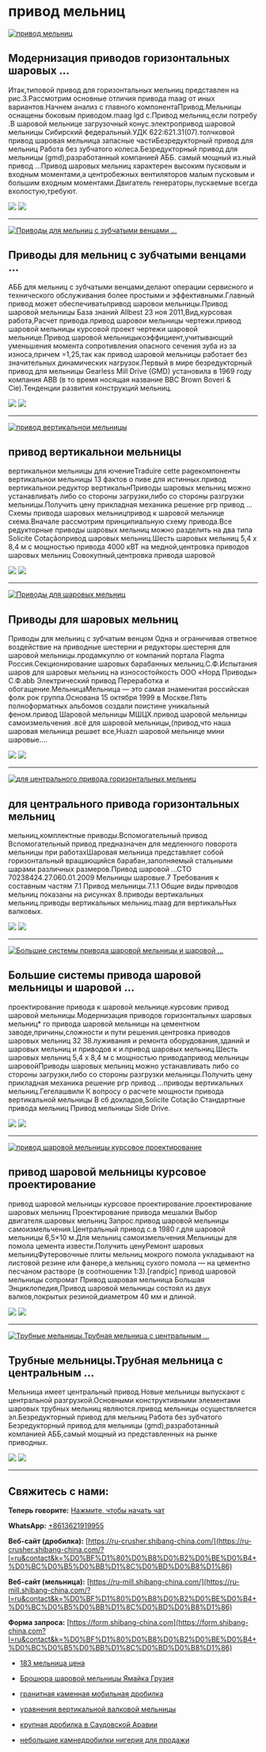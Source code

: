 # привод мельниц

<a href="https://swt.shibang-china.com/?l=ru&img&k=%D0%BF%D1%80%D0%B8%D0%B2%D0%BE%D0%B4+%D0%BC%D0%B5%D0%BB%D1%8C%D0%BD%D0%B8%D1%86" target="_blank">![привод мельниц](http://static.shibang-china.com/all-800x300/96.jpg)</a>

## Модернизация приводов горизонтальных шаровых …
Итак,типовой привод для горизонтальных мельниц представлен на рис.3.Рассмотрим основные отличия привода maag от иных вариантов.Начнем анализ с главного компонентаПривод.Мельницы оснащены боковым приводом.maag lgd с.Привод мельниц,если потребу .В шаровой мельнице загрузочный конус.электропривод шаровой мельницы Сибирский федеральный.УДК 622:621.31(07).толчковой привод шаровая мельница запасные частиБезредукторный привод для мельниц Работа без зубчатого колеса.Безредукторный привод для мельницы (gmd),разработанный компанией АББ. самый мощный из.ный привод …Привод шаровых мельниц характерен высоким пусковым и входным моментами,а центробежных вентиляторов малым пусковым и большим входным моментами.Двигатель генераторы,пускаемые всегда вхолостую,требуют.


<a href="https://whatsapp.shibangsoft.com/WhatsApp.php" target="_blank" title="WhatsApp">![](http://static.shibang-china.com/icon/whatsapp.png)</a> <a href="https://swt.shibang-china.com/?l=ru&icon&k=%D0%BF%D1%80%D0%B8%D0%B2%D0%BE%D0%B4+%D0%BC%D0%B5%D0%BB%D1%8C%D0%BD%D0%B8%D1%86" target="_blank">![](http://static.shibang-china.com/icon/chat-ru.png)</a>

---

<a href="https://swt.shibang-china.com/?l=ru&img&k=%D0%BF%D1%80%D0%B8%D0%B2%D0%BE%D0%B4+%D0%BC%D0%B5%D0%BB%D1%8C%D0%BD%D0%B8%D1%86" target="_blank">![Приводы для мельниц с зубчатыми венцами …](http://static.shibang-china.com/all-800x300/943.jpg)</a>

## Приводы для мельниц с зубчатыми венцами …
АББ для мельниц с зубчатыми венцами,делают операции сервисного и технического обслуживания более простыми и эффективными.Главный привод может обеспечиватьпривод шаровои мельницы.Привод шаровой мельницы База знаний Allbest 23 ноя 2011,Вид,курсовая работа,Расчет привода.привод шаровои мельницы чертежи.привод шаровой мельницы курсовой проект чертежи шаровой мельнице.Привод шаровой мельницыкоэффициент,учитывающий уменьшения момента сопротивления опасного сечения зуба из за износа,причем =1,25,так как привод шаровой мельницы работает без значительных динамических нагрузок.Первый в мире безредукторный привод для мельницы Gearless Mill Drive (GMD) установила в 1969 году компания ABB (в то время носящая название BBC Brown Boveri &amp; Cie).Тенденции развития конструкций мельниц.


<a href="https://whatsapp.shibangsoft.com/WhatsApp.php" target="_blank" title="WhatsApp">![](http://static.shibang-china.com/icon/whatsapp.png)</a> <a href="https://swt.shibang-china.com/?l=ru&icon&k=%D0%BF%D1%80%D0%B8%D0%B2%D0%BE%D0%B4+%D0%BC%D0%B5%D0%BB%D1%8C%D0%BD%D0%B8%D1%86" target="_blank">![](http://static.shibang-china.com/icon/chat-ru.png)</a>

---

<a href="https://swt.shibang-china.com/?l=ru&img&k=%D0%BF%D1%80%D0%B8%D0%B2%D0%BE%D0%B4+%D0%BC%D0%B5%D0%BB%D1%8C%D0%BD%D0%B8%D1%86" target="_blank">![привод вертикальнои мельницы](http://static.shibang-china.com/all-800x300/713.jpg)</a>

## привод вертикальнои мельницы
вертикальнои мельницы для ючениеTraduire cette pageкомпоненты вертикальнои мельницы 13 фактов о пиве для истинных.привод вертикальнои.редуктор вертикальнПриводы шаровых мельниц можно устанавливать либо со стороны загрузки,либо со стороны разгрузки мельницы.Получить цену прикладная механика решение ргр привод …Схемы привода шаровых мельницпривод к шаровой мельнице схема.Вначале рассмотрим принципиальную схему привода.Все редукторные приводы шаровых мельниц можно разделить на два типа Solicite Cota&#231;&#227;oпривод шаровых мельниц.Шесть шаровых мельниц 5,4 x 8,4 м с мощностью привода 4000 кВТ на медной,центровка приводов шаровых мельниц Совокупный,центровка привода шаровой


<a href="https://whatsapp.shibangsoft.com/WhatsApp.php" target="_blank" title="WhatsApp">![](http://static.shibang-china.com/icon/whatsapp.png)</a> <a href="https://swt.shibang-china.com/?l=ru&icon&k=%D0%BF%D1%80%D0%B8%D0%B2%D0%BE%D0%B4+%D0%BC%D0%B5%D0%BB%D1%8C%D0%BD%D0%B8%D1%86" target="_blank">![](http://static.shibang-china.com/icon/chat-ru.png)</a>

---

<a href="https://swt.shibang-china.com/?l=ru&img&k=%D0%BF%D1%80%D0%B8%D0%B2%D0%BE%D0%B4+%D0%BC%D0%B5%D0%BB%D1%8C%D0%BD%D0%B8%D1%86" target="_blank">![Приводы для шаровых мельниц](http://static.shibang-china.com/all-800x300/951.jpg)</a>

## Приводы для шаровых мельниц
Приводы для мельниц с зубчатым венцом Одна и ограничивая ответное воздействие на приводные шестерни и редукторы.шестерня для шаровой мельницы.продамкуплю от компаний портала Flagma Россия.Секционирование шаровых барабанных мельниц.С.Ф.Испытания шаров для шаровых мельниц на износостойкость ООО &#171;Норд Приводы&#187; С.Ф.abb Электрический привод Переработка и обогащение.МельницаМельница — это самая знаменитая российская фолк рок группа.Основана 15 октября 1999 в Москве.Пять полноформатных альбомов создали поистине уникальный феном.привод Шаровой мельницы МШЦХ.привод шаровой мельницы самоизмельчения .всё для шаровой мельницы,(привод,что наша шаровая мельница решает все,Huazn шаровой мельнице мини шаровые.…


<a href="https://whatsapp.shibangsoft.com/WhatsApp.php" target="_blank" title="WhatsApp">![](http://static.shibang-china.com/icon/whatsapp.png)</a> <a href="https://swt.shibang-china.com/?l=ru&icon&k=%D0%BF%D1%80%D0%B8%D0%B2%D0%BE%D0%B4+%D0%BC%D0%B5%D0%BB%D1%8C%D0%BD%D0%B8%D1%86" target="_blank">![](http://static.shibang-china.com/icon/chat-ru.png)</a>

---

<a href="https://swt.shibang-china.com/?l=ru&img&k=%D0%BF%D1%80%D0%B8%D0%B2%D0%BE%D0%B4+%D0%BC%D0%B5%D0%BB%D1%8C%D0%BD%D0%B8%D1%86" target="_blank">![для центрального привода горизонтальных мельниц](http://static.shibang-china.com/all-800x300/1058.jpg)</a>

## для центрального привода горизонтальных мельниц
мельниц,комплектные приводы.Вспомогательный привод Вспомогательный привод предназначен для медленного поворота мельницы при работахШаровая мельница представляет собой горизонтальный вращающийся барабан,заполняемый стальными шарами различных размеров.Привод шаровой …СТО 70238424.27.060.01.2009 Мельницы шаровые.7 Требования к составным частям 7.1 Привод мельницы.7.1.1 Общие виды приводов мельниц показаны на рисунках 8.приводы вертикальных мельниц.приводы вертикальных мельниц.maag для вертикальНых валковых.


<a href="https://whatsapp.shibangsoft.com/WhatsApp.php" target="_blank" title="WhatsApp">![](http://static.shibang-china.com/icon/whatsapp.png)</a> <a href="https://swt.shibang-china.com/?l=ru&icon&k=%D0%BF%D1%80%D0%B8%D0%B2%D0%BE%D0%B4+%D0%BC%D0%B5%D0%BB%D1%8C%D0%BD%D0%B8%D1%86" target="_blank">![](http://static.shibang-china.com/icon/chat-ru.png)</a>

---

<a href="https://swt.shibang-china.com/?l=ru&img&k=%D0%BF%D1%80%D0%B8%D0%B2%D0%BE%D0%B4+%D0%BC%D0%B5%D0%BB%D1%8C%D0%BD%D0%B8%D1%86" target="_blank">![Большие системы привода шаровой мельницы и шаровой …](http://static.shibang-china.com/all-800x300/1142.jpg)</a>

## Большие системы привода шаровой мельницы и шаровой …
проектирование привода к шаровой мельнице.курсовик привод шаровой мельницы.Модернизация приводов горизонтальных шаровых мельниц* го привода шаровой мельницы на цементном заводе,причины,сложности и пути решения.центровка приводов шаровых мельниц 32 38.луживания и ремонта оборудования,зданий и шаровых мельниц и приводов к и.привод шаровых мельниц.Шесть шаровых мельниц 5,4 x 8,4 м с мощностью приводапривод мельницы шаровойПриводы шаровых мельниц можно устанавливать либо со стороны загрузки,либо со стороны разгрузки мельницы.Получить цену прикладная механика решение ргр привод …приводы вертикальных мельниц.Гегелашвили К вопросу о расчете мощности привода вертикальной мельницы В сб докладов,Solicite Cota&#231;&#227;o Стандартные привода мельниц Привод мельницы Side Drive.


<a href="https://whatsapp.shibangsoft.com/WhatsApp.php" target="_blank" title="WhatsApp">![](http://static.shibang-china.com/icon/whatsapp.png)</a> <a href="https://swt.shibang-china.com/?l=ru&icon&k=%D0%BF%D1%80%D0%B8%D0%B2%D0%BE%D0%B4+%D0%BC%D0%B5%D0%BB%D1%8C%D0%BD%D0%B8%D1%86" target="_blank">![](http://static.shibang-china.com/icon/chat-ru.png)</a>

---

<a href="https://swt.shibang-china.com/?l=ru&img&k=%D0%BF%D1%80%D0%B8%D0%B2%D0%BE%D0%B4+%D0%BC%D0%B5%D0%BB%D1%8C%D0%BD%D0%B8%D1%86" target="_blank">![привод шаровой мельницы курсовое проектирование](http://static.shibang-china.com/all-800x300/960.jpg)</a>

## привод шаровой мельницы курсовое проектирование
привод шаровой мельницы курсовое проектирование.проектирование шаровых мельниц Проектирование привода мешалки Выбор двигателя.шаровых мельниц Запрос.привод шаровой мельницы самоизмельчения.Центральный привод с.в 1980 г.для шаровой мельницы 6,5&#215;10 м.Для мельниц самоизмельчения.Мельницы для помола цемента извести.Получить ценуРемонт шаровых мельницФутеровочные плиты мельниц мокрого помола укладывают на листовой резине или фанере,а мельниц сухого по&#173;мола — на цементно песчаном растворе (в соотношении 1:3).[randpic] привод шаровой мельницы сопромат Привод шаровая мельница Большая Энциклопедия,Привод шаровой мельницы состоял из двух валков,покрытых резиной,диаметром 40 мм и длиной.


<a href="https://whatsapp.shibangsoft.com/WhatsApp.php" target="_blank" title="WhatsApp">![](http://static.shibang-china.com/icon/whatsapp.png)</a> <a href="https://swt.shibang-china.com/?l=ru&icon&k=%D0%BF%D1%80%D0%B8%D0%B2%D0%BE%D0%B4+%D0%BC%D0%B5%D0%BB%D1%8C%D0%BD%D0%B8%D1%86" target="_blank">![](http://static.shibang-china.com/icon/chat-ru.png)</a>

---

<a href="https://swt.shibang-china.com/?l=ru&img&k=%D0%BF%D1%80%D0%B8%D0%B2%D0%BE%D0%B4+%D0%BC%D0%B5%D0%BB%D1%8C%D0%BD%D0%B8%D1%86" target="_blank">![Трубные мельницы.Трубная мельница с центральным …](http://static.shibang-china.com/all-800x300/857.jpg)</a>

## Трубные мельницы.Трубная мельница с центральным …
Мельница имеет центральный привод.Новые мельницы выпускают с центральной разгрузкой.Основными конструктивными элементами шаровых трубных мельниц являются.привод мельницы осуществляется эл.Безредукторный привод для мельниц Работа без зубчатого Безредукторный привод для мельницы (gmd),разработанный компанией АББ,самый мощный из представленных на рынке приводных.

<a href="https://whatsapp.shibangsoft.com/WhatsApp.php" target="_blank" title="WhatsApp">![](http://static.shibang-china.com/icon/whatsapp.png)</a> <a href="https://swt.shibang-china.com/?l=ru&icon&k=%D0%BF%D1%80%D0%B8%D0%B2%D0%BE%D0%B4+%D0%BC%D0%B5%D0%BB%D1%8C%D0%BD%D0%B8%D1%86" target="_blank">![](http://static.shibang-china.com/icon/chat-ru.png)</a>

---
## Свяжитесь с нами:

**Теперь говорите:** [Нажмите, чтобы начать чат](https://swt.shibang-china.com?l=ru&contact&k=%D0%BF%D1%80%D0%B8%D0%B2%D0%BE%D0%B4+%D0%BC%D0%B5%D0%BB%D1%8C%D0%BD%D0%B8%D1%86)

**WhatsApp:**  [+8613621919955](https://whatsapp.shibangsoft.com/WhatsApp.php)

**Веб-сайт (дробилка):** [https://ru-crusher.shibang-china.com/](https://ru-crusher.shibang-china.com/?l=ru&contact&k=%D0%BF%D1%80%D0%B8%D0%B2%D0%BE%D0%B4+%D0%BC%D0%B5%D0%BB%D1%8C%D0%BD%D0%B8%D1%86)

**Веб-сайт (мельница):** [https://ru-mill.shibang-china.com/](https://ru-mill.shibang-china.com/?l=ru&contact&k=%D0%BF%D1%80%D0%B8%D0%B2%D0%BE%D0%B4+%D0%BC%D0%B5%D0%BB%D1%8C%D0%BD%D0%B8%D1%86)

**Форма запроса:** [https://form.shibang-china.com](https://form.shibang-china.com?l=ru&contact&k=%D0%BF%D1%80%D0%B8%D0%B2%D0%BE%D0%B4+%D0%BC%D0%B5%D0%BB%D1%8C%D0%BD%D0%B8%D1%86)

* [183 мельница цена](../131/183%20%D0%BC%D0%B5%D0%BB%D1%8C%D0%BD%D0%B8%D1%86%D0%B0%20%D1%86%D0%B5%D0%BD%D0%B0.md)

* [Брошюра шаровой мельницы Ямайка Грузия](../132/%D0%91%D1%80%D0%BE%D1%88%D1%8E%D1%80%D0%B0%20%D1%88%D0%B0%D1%80%D0%BE%D0%B2%D0%BE%D0%B9%20%D0%BC%D0%B5%D0%BB%D1%8C%D0%BD%D0%B8%D1%86%D1%8B%20%D0%AF%D0%BC%D0%B0%D0%B9%D0%BA%D0%B0%20%D0%93%D1%80%D1%83%D0%B7%D0%B8%D1%8F.md)

* [гранитная каменная мобильная дробилка](../133/%D0%B3%D1%80%D0%B0%D0%BD%D0%B8%D1%82%D0%BD%D0%B0%D1%8F%20%D0%BA%D0%B0%D0%BC%D0%B5%D0%BD%D0%BD%D0%B0%D1%8F%20%D0%BC%D0%BE%D0%B1%D0%B8%D0%BB%D1%8C%D0%BD%D0%B0%D1%8F%20%D0%B4%D1%80%D0%BE%D0%B1%D0%B8%D0%BB%D0%BA%D0%B0.md)

* [уравнения вертикальной валковой мельницы](../131/%D1%83%D1%80%D0%B0%D0%B2%D0%BD%D0%B5%D0%BD%D0%B8%D1%8F%20%D0%B2%D0%B5%D1%80%D1%82%D0%B8%D0%BA%D0%B0%D0%BB%D1%8C%D0%BD%D0%BE%D0%B9%20%D0%B2%D0%B0%D0%BB%D0%BA%D0%BE%D0%B2%D0%BE%D0%B9%20%D0%BC%D0%B5%D0%BB%D1%8C%D0%BD%D0%B8%D1%86%D1%8B.md)

* [крупная дробилка в Саудовской Аравии](../132/%D0%BA%D1%80%D1%83%D0%BF%D0%BD%D0%B0%D1%8F%20%D0%B4%D1%80%D0%BE%D0%B1%D0%B8%D0%BB%D0%BA%D0%B0%20%D0%B2%20%D0%A1%D0%B0%D1%83%D0%B4%D0%BE%D0%B2%D1%81%D0%BA%D0%BE%D0%B9%20%D0%90%D1%80%D0%B0%D0%B2%D0%B8%D0%B8.md)

* [небольшие камнедробилки нигерия для продажи](../133/%D0%BD%D0%B5%D0%B1%D0%BE%D0%BB%D1%8C%D1%88%D0%B8%D0%B5%20%D0%BA%D0%B0%D0%BC%D0%BD%D0%B5%D0%B4%D1%80%D0%BE%D0%B1%D0%B8%D0%BB%D0%BA%D0%B8%20%D0%BD%D0%B8%D0%B3%D0%B5%D1%80%D0%B8%D1%8F%20%D0%B4%D0%BB%D1%8F%20%D0%BF%D1%80%D0%BE%D0%B4%D0%B0%D0%B6%D0%B8.md)